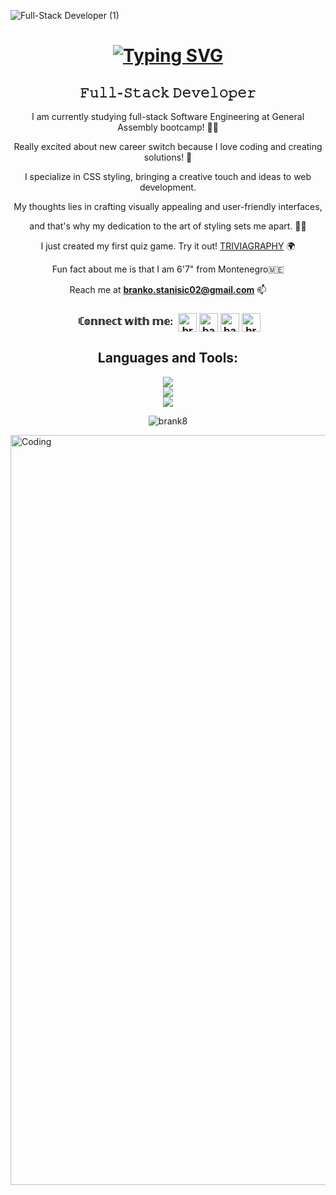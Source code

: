 <a align="center" width="1000">![Full-Stack Developer (1)](https://github.com/Brank8/Brank8/assets/35170382/3a1662a2-1b3f-4474-9549-0b42f49ee138)
</a>

<h1 align="center"><a href="https://git.io/typing-svg"><img src="https://readme-typing-svg.herokuapp.com?font=Fira+Code&weight=10&size=35&duration=3000&pause=1000&color=4277F7&background=6AFFF600&center=true&vCenter=true&random=false&width=435&lines=Hi+There!%F0%9F%91%8B;I'm+Branko+Stanisic%F0%9F%A4%97" alt="Typing SVG" /></a></h1>

<h2 align="center">𝙵𝚞𝚕𝚕-𝚂𝚝𝚊𝚌𝚔 𝙳𝚎𝚟𝚎𝚕𝚘𝚙𝚎𝚛</h2>

<div align="center">

I am currently studying full-stack Software Engineering at General Assembly bootcamp! 👨‍💻

Really excited about new career switch because I love coding and creating solutions! 🥳

I specialize in CSS styling, bringing a creative touch and ideas to web development.

My thoughts lies in crafting visually appealing and user-friendly interfaces,

and that's why my dedication to the art of styling sets me apart. 🧑‍🎨

I just created my first quiz game. Try it out! [TRIVIAGRAPHY](https://brank8.github.io/Triviagraphy/) 🌍

Fun fact about me is that I am 6'7" from Montenegro🇲🇪

Reach me at **branko.stanisic02@gmail.com** 📫

</div>
<div align="center">
<h3>‎ ‎ꏸ𝕠𝕟𝕟𝕖𝕔𝕥 𝕨𝕚𝕥𝕙 𝕞𝕖:‎ ‎‎
<a href="https://linkedin.com/in/brankostanisic" target="blank"><img align="center" src="https://raw.githubusercontent.com/rahuldkjain/github-profile-readme-generator/master/src/images/icons/Social/linked-in-alt.svg" alt="brankostanisic" height="30" /></a>
<a href="https://instagram.com/banjoza" target="blank"><img align="center" src="https://raw.githubusercontent.com/rahuldkjain/github-profile-readme-generator/master/src/images/icons/Social/instagram.svg" alt="banjoza" height="30" /></a> <a href="https://twitter.com/banjozaa" target="blank"><img align="center" src="https://raw.githubusercontent.com/rahuldkjain/github-profile-readme-generator/master/src/images/icons/Social/twitter.svg" alt="banjozaa" height="30" /></a>
<a href="https://fb.com/branko02" target="blank"><img align="center" src="https://raw.githubusercontent.com/rahuldkjain/github-profile-readme-generator/master/src/images/icons/Social/facebook.svg" alt="branko02" height="30" /></a></h3>
</div>

<h2 align="center">Languages and Tools:</h2>
<div align="center">
    <img src="https://skillicons.dev/icons?i=javascript,python,react,nodejs" />  
</div>
<div align="center">
  <img src="https://skillicons.dev/icons?i=css,html,express,jquery,replit" />
</div>
<div align="center">
  <img src="https://skillicons.dev/icons?i=vscode,github,git,postman,ps,ai" />
</div>

<p align="center"><img src="https://github-readme-stats.vercel.app/api/top-langs?username=brank8&show_icons=true&locale=en&layout=compact" alt="brank8" /></p>

<img align="center" alt="Coding" width="1200" src="https://miro.medium.com/v2/resize:fit:679/1*zVnWJtyGOX_kUIDm6ccCfQ.gif">
